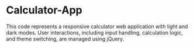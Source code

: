 # Calculator-App
This code represents a responsive calculator web application with light and dark modes. User interactions, including input handling, calculation logic, and theme switching, are managed using jQuery.
